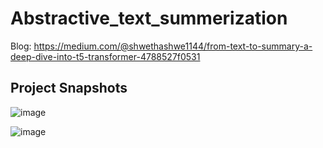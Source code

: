 # Abstractive_text_summerization
Blog: https://medium.com/@shwethashwe1144/from-text-to-summary-a-deep-dive-into-t5-transformer-4788527f0531

## Project Snapshots

![image](https://github.com/stha1122/Abstractive_text_summerization/assets/122188963/4256c294-a47f-4d75-ae10-60dff46e9246)

![image](https://github.com/stha1122/Abstractive_text_summerization/assets/122188963/db311175-8a7d-45f7-a393-fbc604f8efd4)


